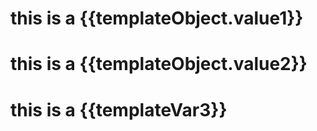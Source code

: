 # this is a {{templateObject.value1}}
# this is a {{templateObject.value2}}
# this is a {{templateVar3}}
